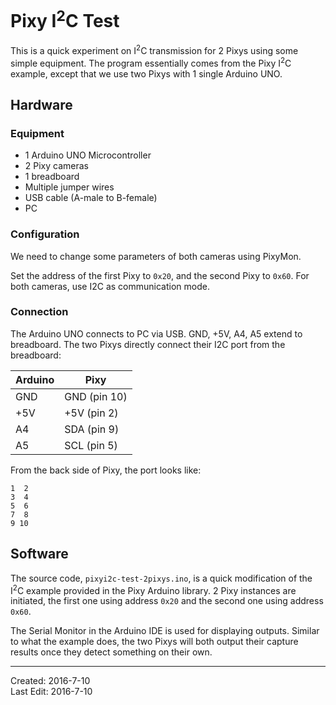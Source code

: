 # Pixy I<sup>2</sup>C Test

This is a quick experiment on I<sup>2</sup>C transmission for 2 Pixys using some simple equipment. The program essentially comes from the Pixy I<sup>2</sup>C example, except that we use two Pixys with 1 single Arduino UNO.

## Hardware

### Equipment

- 1 Arduino UNO Microcontroller
- 2 Pixy cameras
- 1 breadboard
- Multiple jumper wires
- USB cable (A-male to B-female)
- PC

### Configuration

We need to change some parameters of both cameras using PixyMon. 

Set the address of the first Pixy to ```0x20```, and the second Pixy to ```0x60```. For both cameras, use I2C as communication mode.

### Connection

The Arduino UNO connects to PC via USB. GND, +5V, A4, A5 extend to breadboard. The two Pixys directly connect their I2C port from the breadboard:

| Arduino | Pixy |
| ------- | ---- |
| GND | GND (pin 10) |
| +5V | +5V (pin 2) |
| A4 | SDA (pin 9) |
| A5 | SCL (pin 5) |

From the back side of Pixy, the port looks like:
```
1  2
3  4
5  6
7  8
9 10
```


## Software

The source code, ```pixyi2c-test-2pixys.ino```, is a quick modification of the I<sup>2</sup>C example provided in the Pixy Arduino library. 2 Pixy instances are initiated, the first one using address ```0x20``` and the second one using address ```0x60```.

The Serial Monitor in the Arduino IDE is used for displaying outputs. Similar to what the example does, the two Pixys will both output their capture results once they detect something on their own. 

---

Created: 2016-7-10  
Last Edit: 2016-7-10
